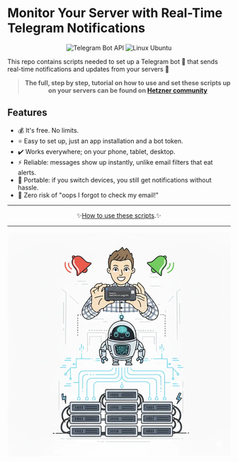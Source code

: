 # Monitor Your Server with Real-Time Telegram Notifications  

<p align="center">
  <img alt="Telegram Bot API" src="https://img.shields.io/badge/Telegram-bot-blue?logo=telegram&labelColor=gray">
  <img alt="Linux Ubuntu" src="https://img.shields.io/badge/Linux-Ubuntu-E95420?logo=ubuntu&logoColor=white">
</p>

This repo contains scripts needed to set up a Telegram bot 🤖 that sends real-time notifications and updates from your servers 🔔

<div align="center">

> **The full, step by step, tutorial on how to use and set these scripts up on your servers can be found on [Hetzner community](https://community.hetzner.com/tutorials/server-monitoring-using-telegram-bot)**

</div>  

## Features

* 💰 It's free. No limits.
* ⭐ Easy to set up, just an app installation and a bot token.
* ✔️ Works everywhere; on your phone, tablet, desktop.
* ⚡ Reliable: messages show up instantly, unlike email filters that eat alerts.
* 🧭 Portable: if you switch devices, you still get notifications without hassle.
* 🔔 Zero risk of "oops I forgot to check my email!"

<div align="center">

<hr>

</div>

<div align="center">

✨[How to use these scripts](https://community.hetzner.com/tutorials/server-monitoring-using-telegram-bot).✨

</div>  

<div align="center">

<hr>

</div>

<div align="center">

![Monitor Your Server with Real-Time Telegram Notifications](images/main-shrinked-1000x1000.webp)

</div>